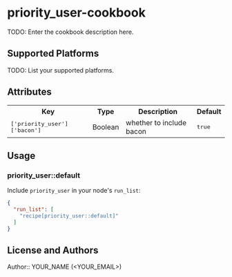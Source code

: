 # priority_user-cookbook

TODO: Enter the cookbook description here.

## Supported Platforms

TODO: List your supported platforms.

## Attributes

<table>
  <tr>
    <th>Key</th>
    <th>Type</th>
    <th>Description</th>
    <th>Default</th>
  </tr>
  <tr>
    <td><tt>['priority_user']['bacon']</tt></td>
    <td>Boolean</td>
    <td>whether to include bacon</td>
    <td><tt>true</tt></td>
  </tr>
</table>

## Usage

### priority_user::default

Include `priority_user` in your node's `run_list`:

```json
{
  "run_list": [
    "recipe[priority_user::default]"
  ]
}
```

## License and Authors

Author:: YOUR_NAME (<YOUR_EMAIL>)
